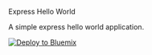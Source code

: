 Express Hello World

A simple express hello world application.

[![Deploy to Bluemix](https://bluemix.net/deploy/button.png)](https://bluemix.net/deploy?repository=https://github.com/jasnell/express-helloworld-example.git)
